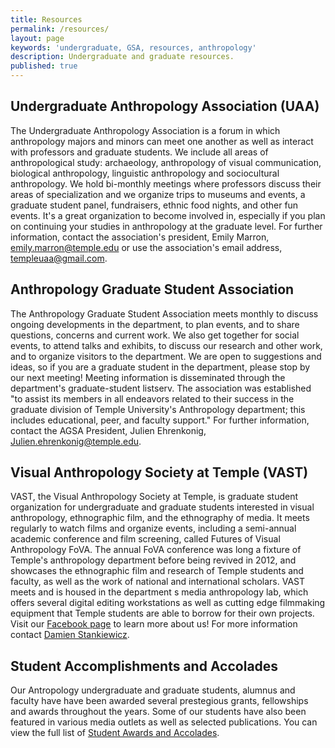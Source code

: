 ```yaml
---
title: Resources
permalink: /resources/
layout: page
keywords: 'undergraduate, GSA, resources, anthropology'
description: Undergraduate and graduate resources.
published: true
---
```

## Undergraduate Anthropology Association (UAA) 
The Undergraduate Anthropology Association is a forum in which anthropology majors and minors can meet one another as well as interact with professors and graduate students. We include all areas of anthropological study: archaeology, anthropology of visual communication, biological anthropology, linguistic anthropology and sociocultural anthropology. We hold bi-monthly meetings where professors discuss their areas of specialization and we organize trips to museums and events, a graduate student panel, fundraisers, ethnic food nights, and other fun events. It's a great organization to become involved in, especially if you plan on continuing your studies in anthropology at the graduate level. For further information, contact the association's president, Emily Marron, [emily.marron@temple.edu](mailto:emily.marron@temple.edu) or use the association's email address, [templeuaa@gmail.com](mailto:templeuaa@gmail.com). 

## Anthropology Graduate Student Association
The Anthropology Graduate Student Association meets monthly to discuss ongoing developments in the department, to plan events, and to share questions, concerns and current work. We also get together for social events, to attend talks and exhibits, to discuss our research and other work, and to organize visitors to the department. We are open to suggestions and ideas, so if you are a graduate student in the department, please stop by our next meeting! Meeting information is disseminated through the department's graduate-student listserv. The association was established "to assist its members in all endeavors related to their success in the graduate division of Temple University's Anthropology department; this includes educational, peer, and faculty support." For further information, contact the AGSA President, Julien Ehrenkonig, [Julien.ehrenkonig@temple.edu](mailto:Julien.ehrenkonig@temple.edu).

## Visual Anthropology Society at Temple (VAST)
VAST, the Visual Anthropology Society at Temple, is graduate student organization for undergraduate and graduate students interested in visual anthropology, ethnographic film, and the ethnography of media. It meets regularly to watch films and organize events, including a semi-annual academic conference and film screening, called Futures of Visual Anthropology FoVA. The annual FoVA conference was long a fixture of Temple's anthropology department before being revived in 2012, and showcases the ethnographic film and research of Temple students and faculty, as well as the work of national and international scholars. VAST meets and is housed in the department s media anthropology lab, which offers several digital editing workstations as well as cutting edge filmmaking equipment that Temple students are able to borrow for their own projects. Visit our [Facebook page](https://www.facebook.com/VASTvisions/) to learn more about us! For more information contact [Damien Stankiewicz](mailto:damien@temple.edu).  

## Student Accomplishments and Accolades
Our Antropology undergraduate and graduate students, alumnus and faculty have have been awarded several prestegious grants, fellowships and awards throughout the years. Some of our students have also been featured in various media outlets as well as selected publications. You can view the full list of [Student Awards and Accolades](https://liberalarts.temple.edu/sites/liberalarts/files/Anthropology%20Student%20Accomplishments.pdf).
